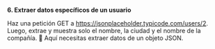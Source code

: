 **6. Extraer datos específicos de un usuario**

Haz una petición GET a https://jsonplaceholder.typicode.com/users/2.
Luego, extrae y muestra solo el nombre, la ciudad y el nombre de la compañía.
📌 Aquí necesitas extraer datos de un objeto JSON.